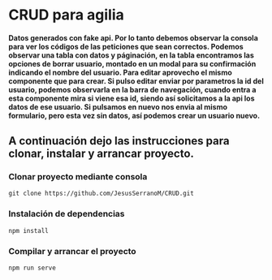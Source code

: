# CRUD para agilia

#### Datos generados con fake api. Por lo tanto debemos observar la consola para ver los códigos de las peticiones que sean correctos. Podemos observar una tabla con datos y páginación, en la tabla encontramos las opciones de borrar usuario, montado en un modal para su confirmación indicando el nombre del usuario. Para editar aprovecho el mismo componente que para crear. Si pulso editar enviar por parametros la id del usuario, podemos observarla en la barra de navegación, cuando entra a esta componente mira si viene esa id, siendo así solicitamos a la api los datos de ese usuario. Si pulsamos en nuevo nos envia al mismo formulario, pero esta vez sin datos, así podemos crear un usuario nuevo.

## A continuación dejo las instrucciones para clonar, instalar y arrancar proyecto.

### Clonar proyecto mediante consola
```
git clone https://github.com/JesusSerranoM/CRUD.git
```

### Instalación de dependencias
```
npm install
```

### Compilar y arrancar el proyecto
```
npm run serve
```